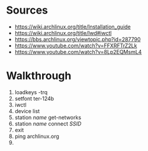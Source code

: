 # Sources
- <https://wiki.archlinux.org/title/Installation_guide>
- <https://wiki.archlinux.org/title/Iwd#iwctl>
- <https://bbs.archlinux.org/viewtopic.php?id=287790>
- <https://www.youtube.com/watch?v=FFXRFTrZ2Lk>
- <https://www.youtube.com/watch?v=8Lp2EQMsmL4>

# Walkthrough
1. loadkeys -trq
2. setfont ter-124b
3. iwctl
  1. device list
  2. station *name* get-networks
  3. station *name* connect *SSID*
  4. exit
4. ping archlinux.org
5. 
  
